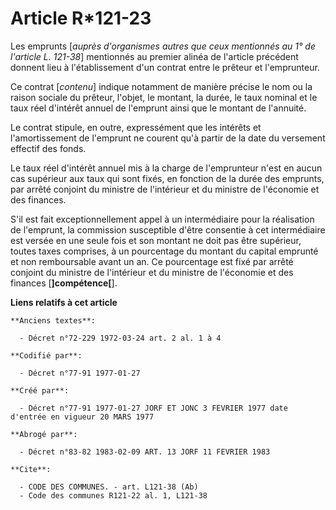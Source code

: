 # Article R*121-23

Les emprunts [*auprès d'organismes autres que ceux mentionnés au 1° de l'article L. 121-38*] mentionnés au premier alinéa de
l'article précédent donnent lieu à l'établissement d'un contrat entre le prêteur et l'emprunteur. 

Ce contrat [*contenu*] indique notamment de manière précise le nom ou la raison sociale du prêteur, l'objet, le montant, la
durée, le taux nominal et le taux réel d'intérêt annuel de l'emprunt ainsi que le montant de l'annuité. 

Le contrat stipule, en outre, expressément que les intérêts et l'amortissement de l'emprunt ne courent qu'à partir de la date
du versement effectif des fonds. 

Le taux réel d'intérêt annuel mis à la charge de l'emprunteur n'est en aucun cas supérieur aux taux qui sont fixés, en
fonction de la durée des emprunts, par arrêté conjoint du ministre de l'intérieur et du ministre de l'économie et des
finances. 

S'il est fait exceptionnellement appel à un intermédiaire pour la réalisation de l'emprunt, la commission susceptible d'être
consentie à cet intermédiaire est versée en une seule fois et son montant ne doit pas être supérieur, toutes taxes comprises,
à un pourcentage du montant du capital emprunté et non remboursable avant un an. Ce pourcentage est fixé par arrêté conjoint
du ministre de l'intérieur et du ministre de l'économie et des finances [**]compétence[**].

**Liens relatifs à cet article**

	**Anciens textes**:

	  - Décret n°72-229 1972-03-24 art. 2 al. 1 à 4

	**Codifié par**:

	  - Décret n°77-91 1977-01-27

	**Créé par**:

	  - Décret n°77-91 1977-01-27 JORF ET JONC 3 FEVRIER 1977 date d'entrée en vigueur 20 MARS 1977

	**Abrogé par**:

	  - Décret n°83-82 1983-02-09 ART. 13 JORF 11 FEVRIER 1983

	**Cite**:

	  - CODE DES COMMUNES. - art. L121-38 (Ab)
	  - Code des communes R121-22 al. 1, L121-38
